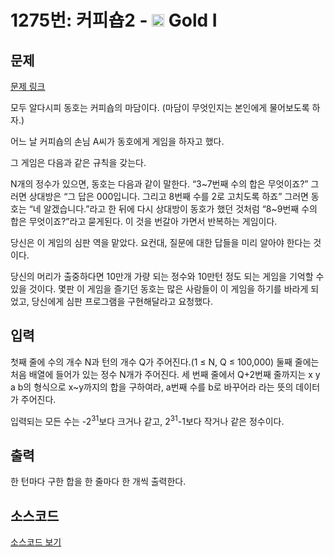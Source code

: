 # 1275번: 커피숍2 - <img src="https://static.solved.ac/tier_small/15.svg" style="height:20px" /> Gold I

<!-- performance -->

<!-- 문제 제출 후 깃허브에 푸시를 했을 때 제출한 코드의 성능이 입력될 공간입니다.-->

<!-- end -->

## 문제

[문제 링크](https://boj.kr/1275)


<p>모두 알다시피&nbsp;동호는 커피숍의 마담이다. (마담이 무엇인지는 본인에게 물어보도록 하자.)</p>

<p>어느 날 커피숍의 손님 A씨가 동호에게 게임을 하자고 했다.</p>

<p>그 게임은 다음과 같은 규칙을 갖는다.</p>

<p>N개의 정수가 있으면, 동호는 다음과 같이 말한다. “3~7번째 수의 합은 무엇이죠?” 그러면 상대방은 “그 답은 000입니다. 그리고 8번째 수를 2로 고치도록 하죠” 그러면 동호는 “네 알겠습니다.”라고 한 뒤에 다시 상대방이 동호가 했던 것처럼 “8~9번째 수의 합은 무엇이죠?”라고 묻게된다. 이 것을 번갈아 가면서 반복하는 게임이다.</p>

<p>당신은 이 게임의 심판 역을 맡았다. 요컨대, 질문에 대한 답들을 미리 알아야 한다는 것이다.</p>

<p>당신의 머리가 출중하다면 10만개 가량 되는 정수와 10만턴 정도 되는 게임을 기억할 수 있을 것이다. 몇판 이 게임을 즐기던 동호는 많은 사람들이 이 게임을 하기를 바라게 되었고, 당신에게 심판 프로그램을 구현해달라고 요청했다.</p>



## 입력


<p>첫째 줄에 수의 개수 N과 턴의 개수 Q가 주어진다.(1 ≤&nbsp;N, Q ≤ 100,000) 둘째 줄에는 처음 배열에 들어가 있는 정수 N개가 주어진다. 세 번째 줄에서 Q+2번째 줄까지는 x y a b의 형식으로 x~y까지의 합을 구하여라, a번째 수를 b로 바꾸어라 라는 뜻의 데이터가 주어진다.</p>

<p>입력되는 모든 수는 -2<sup>31</sup>보다 크거나 같고, 2<sup>31</sup>-1보다 작거나 같은&nbsp;정수이다.</p>



## 출력


<p>한 턴마다 구한 합을 한 줄마다 한 개씩 출력한다.</p>



## 소스코드

[소스코드 보기](Main.java)